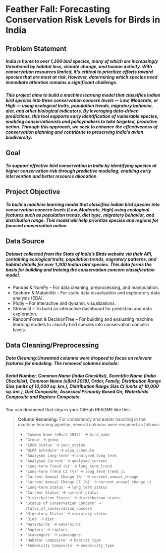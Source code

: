 # Feather Fall: Forecasting Conservation Risk Levels for Birds in India
## Problem Statement 
##### India is home to over 1,300 bird species, many of which are increasingly threatened by habitat loss, climate change, and human activity. With conservation resources limited, it's critical to prioritize efforts toward species that are most at risk. However, determining which species need immediate attention remains a significant challenge.
##### This project aims to build a machine learning model that classifies Indian bird species into three conservation concern levels — Low, Moderate, or High — using ecological traits, population trends, migratory behavior, diet, and other biological indicators. By leveraging data-driven predictions, this tool supports early identification of vulnerable species, enabling conservationists and policymakers to take targeted, proactive action. Through this approach, we seek to enhance the effectiveness of conservation planning and contribute to preserving India's avian biodiversity.

## Goal 
##### To support effective bird conservation in India by identifying species at higher conservation risk through predictive modeling, enabling early intervention and better resource allocation.

## Project Objective 
##### To build a machine learning model that classifies Indian bird species into conservation concern levels (Low, Moderate, High) using ecological features such as population trends, diet type, migratory behavior, and distribution range. This model will help prioritize species and regions for focused conservation action

## Data Source 
##### Dataset collected from the State of India’s Birds website via their API, containing ecological traits, population trends, migratory patterns, and habitat details for over 1,300 Indian bird species. This data forms the basis for building and training the conservation concern classification model.
- Pandas & NumPy – For data cleaning, preprocessing, and manipulation.
- Seaborn & Matplotlib – For static data visualization and exploratory data analysis (EDA).
- Plotly – For interactive and dynamic visualizations.
- Streamlit – To build an interactive dashboard for prediction and data exploration.
- RandomForest & DecisionTree – For building and evaluating machine learning models to classify bird species into conservation concern levels.

## Data Cleaning/Preprocessing
##### Data Cleaning:Unwanted columns were dropped to focus on relevant features for modeling. The removed columns include:
##### Serial Number, Common Name (India Checklist), Scientific Name (India Checklist), Common Name (eBird 2018), Order, Family, Distribution Range Size (units of 10,000 sq. km.), Distribution Range Size CI (units of 10,000 sq. km.), Diet Composite, Assessed Primarily Based On, Waterbirds Composite and Raptors Composite.

You can document that step in your GitHub README like this:

> **Column Renaming:**
> For consistency and easier handling in the machine learning pipeline, several columns were renamed as follows:
>
> * `'Common Name (eBird 2019)'` → `bird_name`
> * `'Group'` → `group`
> * `'IUCN Status'` → `iucn_status`
> * `'WLPA Schedule'` → `wlpa_schedule`
> * `'Analysed Long-term'` → `analysed_long_term`
> * `'Analysed Current'` → `analysed_current`
> * `'Long-term Trend (%)'` → `long_term_trend`
> * `'Long-term Trend CI (%)'` → `long_term_trend_ci`
> * `'Current Annual Change (%)'` → `current_annual_change`
> * `'Current Annual Change CI (%)'` → `current_annual_change_ci`
> * `'Long-term Status'` → `long_term_status`
> * `'Current Status'` → `current_status`
> * `'Distribution Status'` → `distribution_status`
> * `'Status of Conservation Concern'` → `status_of_conservation_concern`
> * `'Migratory Status'` → `migratory_status`
> * `'Diet'` → `diet`
> * `'Waterbirds'` → `waterbirds`
> * `'Raptors'` → `raptors`
> * `'Scavengers'` → `scavengers`
> * `'Habitat Composite'` → `habitat_type`
> * `'Endemicity Composite'` → `endemicity_type`
